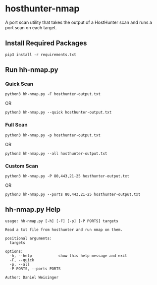 # hosthunter-nmap
A port scan utility that takes the output of a HostHunter scan and runs a port scan on each target.

## Install Required Packages
```
pip3 install -r requirements.txt
```

## Run hh-nmap.py

### Quick Scan
```
python3 hh-nmap.py -F hosthunter-output.txt
```
OR
```
python3 hh-nmap.py --quick hosthunter-output.txt
```

### Full Scan
```
python3 hh-nmap.py -p hosthunter-output.txt
```
OR
```
python3 hh-nmap.py --all hosthunter-output.txt
```

### Custom Scan
```
python3 hh-nmap.py -P 80,443,21-25 hosthunter-output.txt
```
OR
```
python3 hh-nmap.py --ports 80,443,21-25 hosthunter-output.txt
```

## hh-nmap.py Help
```
usage: hh-nmap.py [-h] [-F] [-p] [-P PORTS] targets

Read a txt file from hosthunter and run nmap on them.

positional arguments:
  targets

options:
  -h, --help            show this help message and exit
  -F, --quick
  -p, --all
  -P PORTS, --ports PORTS

Author: Daniel Weisinger

```
